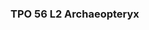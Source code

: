 ### TPO 56 L2 Archaeopteryx

<div class="markmap-container">
  <div class="markmap">
    <script type="text/template">
      # TPO56_L2_Archaeopteryx
        ## 讲座主要讨论了古老的鸟类，特别是被称为始祖鸟（Archaeopteryx）的一种鸟类。始祖鸟是一种具有争议的古生物，因为它具有鸟类和恐龙的特征。讲座探讨了关于始祖鸟演化地位的争论以及它是否具有飞行能力的问题。

        ## 主要观点和例子

        1. **始祖鸟的发现**：1861年在德国的一个采石场发现了第一块始祖鸟化石。化石非常精细，甚至能看到羽毛的印象。
        2. **为什么化石如此精细**：这是因为始祖鸟化石被发现于非常细粒的石灰岩中，这种石灰岩能以精美的细节保存化石。
        3. **始祖鸟与现代鸟类和恐龙的相似之处**：鸟类学家认为始祖鸟是现代鸟类的早期祖先，而古生物学家则认为它与某些恐龙物种相似。
        4. **关于始祖鸟地位的争论**：尽管它没有喙，尾巴像爬行动物一样长而骨质，但它仍被归类为鸟类。争论的焦点在于始祖鸟在演化上的位置：古生物学家认为它是恐龙与现代鸟类之间的一种联系，而鸟类学家认为它是具有特殊特征的鸟类。
        5. **始祖鸟的飞行能力**：关于始祖鸟是否能飞行，我们没有确凿的证据。尽管它具有一些现代鸟类的特征，但它可能在地面上起飞很笨拙，空中也不太优雅。
        6. **羽毛演化的原因**：最近的研究认为，始祖鸟的羽毛可能不是为了飞行而演化的，而是为了展示（雄性用鲜艳的羽毛吸引配偶）或保暖（羽毛在低温下保持体温很有用）
    </script>
  </div>
</div>

#### Questions:

| Question | 答 (Answer) | 相关句子 (Related Sentences from the Lecture) |
| --- | --- | --- |
| 1\. What does the professor mainly discuss? | 教授主要讨论了叫做“archaeopteryx”的古代鸟类。 | "FEMALE PROFESSOR: OK, we’ve been talking about birds, modern birds, and their environments. But it might be interesting to say something about ancient birds, especially the one called archaeopteryx." |
| 2\. According to the professor, why was the first archaeopteryx fossil of unusually high quality? | 第一个archaeopteryx化石之所以质量异常高，是因为它被发现于德国一座采石场的极细粒石灰岩中。 | "FEMALE PROFESSOR: Well, I mentioned before that the archaeopteryx fossil was found in a quarry– you know, where people cut stone– in this case, exceptionally fine-grained limestone." |
| 3\. Why does the professor mention the Mona Lisa? | 教授提到蒙娜丽莎是为了说明不同的观众会根据自己的偏见对它有不同的理解，而archaeopteryx在科学界也有类似的地位。 | "FEMALE PROFESSOR: It’s like, say, the Mona Lisa… you guys have seen copies of that painting, right? The Mona Lisa? Well, one of the great things about it is that each person who sees that painting understands it a little differently, according to their own biases. You might say that the archaeopteryx is a scientific Mona Lisa." |
| 4\. What point does the professor make about the tail of the archaeopteryx? | 教授指出archaeopteryx的尾巴长且骨质，类似爬行动物的尾巴，而不像现代鸟类的尾巴短且粗壮。 | "FEMALE PROFESSOR: I mean, it is very different from modern birds in some important ways—there’s no beak, the tail is long and bony the way a reptile’s is, rather than short and stubby like a modern bird’s." |
| 5\. What is the professor’s attitude toward the recent research on fossils discovered in China? | 教授认为，尽管这项最近基于中国发现的化石的研究尚未完成，但她觉得其结论非常有说服力。 | "FEMALE PROFESSOR: Well, the most recent research is based on some fossils being found in China. It’s hardly complete, but I find its conclusions really compelling." |

#### Students' work:

    - Nancy 
    
<img width="1431" alt="Nancy TPO56L2-min" src="https://user-images.githubusercontent.com/105401427/231068252-03133986-f07c-4934-adfc-7abd626e7a91.png">
    
    
    - Yuna
    
![IMG_2199-min](https://user-images.githubusercontent.com/105401427/231068296-96b05c34-1ed8-4ff8-9520-f936703d2b29.PNG)
  
    - Paul
    
<img width="484" alt="IMG_2200-min" src="https://user-images.githubusercontent.com/105401427/231069662-95c2834d-ac78-45b6-a555-2dce2676bc75.PNG">
    
 
    - Zoe
    
![IMG_2183-min](https://user-images.githubusercontent.com/105401427/231067639-f0f8fdf0-9eba-4205-8c51-fa6d9939b3a4.JPG)
    
    - Amy
    
![IMG_2184-min](https://user-images.githubusercontent.com/105401427/231067695-4cb3771d-1c07-4e32-abfe-8964d3960531.JPG)

    - Taylor
    
![IMG_2185-min](https://user-images.githubusercontent.com/105401427/231067747-308c0601-9bc5-4e65-a610-21f40e220bfc.JPG)
    
    - Yancy 
    
![IMG_2186-min](https://user-images.githubusercontent.com/105401427/231067793-10ffde36-b3f1-4070-b226-81f93c09c03b.JPG)
    
    - Dia
    
![IMG_2187-min](https://user-images.githubusercontent.com/105401427/231067813-7fb254c3-1f4c-43a5-b1f3-724fdbbda1a0.JPG)
    
    - Shelia 
    
![IMG_2188-min](https://user-images.githubusercontent.com/105401427/231067850-80de44f4-f9ea-4fa6-ad66-7fbdf810327a.JPG)
    
    - Minato 
    
![IMG_2189-min](https://user-images.githubusercontent.com/105401427/231067867-ad8718b7-3e5f-4c56-9d9a-f7babb209193.JPG)
    
    - David 
    
![IMG_2190-min](https://user-images.githubusercontent.com/105401427/231067897-69dd352b-e5a9-434f-b3c9-2feae6e0ae5d.JPG)
    
    - Luca 
 
![IMG_2191-min](https://user-images.githubusercontent.com/105401427/231067911-a18c59d9-8e09-4d6c-aae8-4b526207236e.JPG)
  
